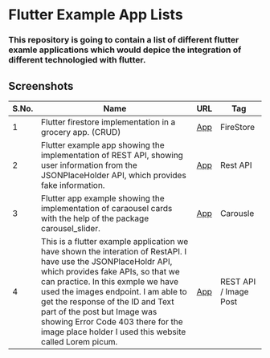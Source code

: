 # Flutter Example App Lists

<h3> This repository is going to contain a list of different flutter examle applications which would depice the integration of different technologied with flutter.</h3>


## Screenshots

| S.No. | Name | URL | Tag |
| ---------------- | ---------------- |---------------- | ---------------- | 
| 1 | Flutter firestore implementation in a grocery app. (CRUD) | <a target="_blank" href="https://github.com/Ankitkj1999/Flutter-Examples/tree/Flutter_Firestore">App</a> | FireStore |
| 2 | Flutter example app showing the implementation of REST API, showing user information from the JSONPlaceHolder API, which provides fake information. | <a target="_blank" href="https://github.com/Ankitkj1999/Flutter-Examples/tree/Flutter_RestAPI_JSON_Holder">App</a>| Rest API |
| 3 | Flutter app example showing the implementation of caraousel cards with the help of the package carousel_slider. | <a target="_blank" href="https://github.com/Ankitkj1999/Flutter-Examples/tree/flutter_crousel">App</a> | Carousle |
| 4 | This is a flutter example application we have shown the interation of RestAPI. I have use the JSONPlaceHoldr API, which provides fake APIs, so that we can practice. In this exmple we have used the images endpoint. I am able to get the response of the ID and Text part of the post but Image was showing Error Code 403 there for the image place holder I used this website called Lorem picum. | <a target="_blank" href="https://github.com/Ankitkj1999/Flutter-Examples/tree/Flutter_REST_API_Image">App</a> | REST API / Image Post |

